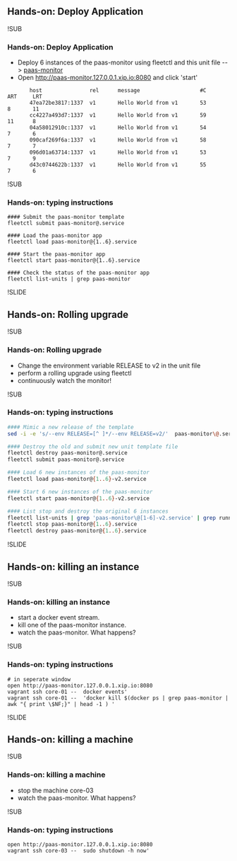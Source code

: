 ## Hands-on: Deploy Application

!SUB
### Hands-on: Deploy Application
* Deploy 6 instances of the paas-monitor using fleetctl and this unit file --> [paas-monitor](https://raw.githubusercontent.com/mvanholsteijn/coreos-container-platform-as-a-service/master/fleet-units/paas-monitor/paas-monitor%40.service)  
* Open http://paas-monitor.127.0.0.1.xip.io:8080 and click 'start'

```
       host               rel      message                   #C       ART     LRT
       47ea72be3817:1337  v1       Hello World from v1       53       8       11
       cc4227a493d7:1337  v1       Hello World from v1       59       11      8
       04a58012910c:1337  v1       Hello World from v1       54       7       6
       090caf269f6a:1337  v1       Hello World from v1       58       7       7
       096d01a63714:1337  v1       Hello World from v1       53       7       9
       d43c0744622b:1337  v1       Hello World from v1       55       7       6
```

!SUB
### Hands-on: typing instructions
```shell
#### Submit the paas-monitor template
fleetctl submit paas-monitor@.service

#### Load the paas-monitor app
fleetctl load paas-monitor@{1..6}.service

#### Start the paas-monitor app
fleetctl start paas-monitor@{1..6}.service

#### Check the status of the paas-monitor app
fleetctl list-units | grep paas-monitor
```

!SLIDE
## Hands-on: Rolling upgrade

!SUB
### Hands-on: Rolling upgrade
* Change the environment variable RELEASE to v2 in the unit file
* perform a rolling upgrade using fleetctl
* continuously watch the monitor!

!SUB
### Hands-on: typing instructions
```sh
#### Mimic a new release of the template 
sed -i -e 's/--env RELEASE=[^ ]*/--env RELEASE=v2/'  paas-monitor\@.service

#### Destroy the old and submit new unit template file 
fleetctl destroy paas-monitor@.service
fleetctl submit paas-monitor@.service

#### Load 6 new instances of the paas-monitor
fleetctl load paas-monitor@{1..6}-v2.service

#### Start 6 new instances of the paas-monitor 
fleetctl start paas-monitor@{1..6}-v2.service

#### List stop and destroy the original 6 instances
fleetctl list-units | grep 'paas-monitor\@[1-6]-v2.service' | grep running
fleetctl stop paas-monitor@{1..6}.service
fleetctl destroy paas-monitor@{1..6}.service
```

!SLIDE
## Hands-on: killing an instance

!SUB
### Hands-on: killing an instance
* start a docker event stream.
* kill one of the paas-monitor instance.
* watch the paas-monitor. What happens?

!SUB
### Hands-on: typing instructions
```
# in seperate window
open http://paas-monitor.127.0.0.1.xip.io:8080
vagrant ssh core-01 --  docker events'
vagrant ssh core-01 --  'docker kill $(docker ps | grep paas-monitor | awk "{ print \$NF;}" | head -1 ) '
```

!SLIDE
## Hands-on: killing a machine

!SUB
### Hands-on: killing a machine
* stop the machine core-03
* watch the paas-monitor. What happens?

!SUB
### Hands-on: typing instructions
```
open http://paas-monitor.127.0.0.1.xip.io:8080
vagrant ssh core-03 --  sudo shutdown -h now'
```
